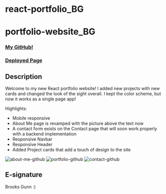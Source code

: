 # react-portfolio_BG

# portfolio-website_BG

### [My GitHub!](https://github.com/worldunfurled)

### [Deployed Page](https://worldunfurled.github.io/react-portfolio_BG/)

## Description

Welcome to my new React portfolio website! I added new projects with new cards and changed the look of the sight overall. I kept the color scheme, but now it works as a single page app!

Highlights:

* Mobile responsive
* About Me page is revamped with the picture above the text now
* A contact form exists on the Contact page that will soon work properly with a backend implementation 
* Responsive Navbar
* Responsive Header
* Added Project cards that add a touch of design to the site

![about-me-github](https://user-images.githubusercontent.com/80599137/131204279-8545d889-cdeb-4d8a-9c72-b4ca4c4aefe4.png)
![portfolio-github](https://user-images.githubusercontent.com/80599137/131204280-1fc205eb-113b-43cf-9c25-2148e4a1dbc3.png)
![contact-github](https://user-images.githubusercontent.com/80599137/131204282-9d3c6a79-b037-446f-8d25-e764f7cca704.png)

## E-signature

Brooks Gunn :)
